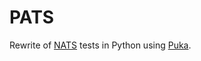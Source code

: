 # PATS

Rewrite of [NATS](https://github.com/derekcollison/nats) tests in Python using [Puka](https://github.com/majek/puka).
